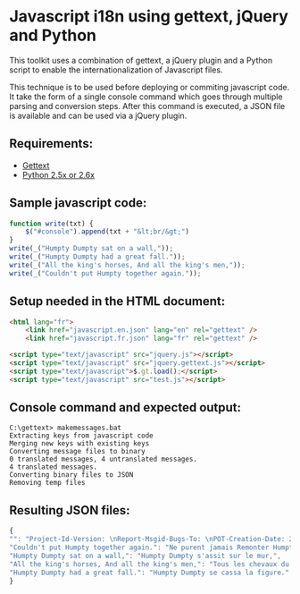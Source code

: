 Javascript i18n using gettext, jQuery and Python
================================================

This toolkit uses a combination of gettext, a jQuery plugin and a Python script
to enable the internationalization of Javascript files.

This technique is to be used before deploying or commiting javascript code.
It take the form of a single console command which goes through multiple
parsing and conversion steps. After this command is executed, a JSON file is
available and can be used via a jQuery plugin.


Requirements:
-------------

- [Gettext][]
- [Python 2.5x or 2.6x][Python]


[Gettext]: http://www.gnu.org/software/gettext/
[Python]: http://www.python.org/


Sample javascript code:
-----------------------

```javascript
function write(txt) {
    $("#console").append(txt + "&lt;br/&gt;")
}
write(_("Humpty Dumpty sat on a wall,"));
write(_("Humpty Dumpty had a great fall."));
write(_("All the king's horses, And all the king's men,"));
write(_("Couldn't put Humpty together again."));
```


Setup needed in the HTML document:
----------------------------------

```html
<html lang="fr">
    <link href="javascript.en.json" lang="en" rel="gettext" />
    <link href="javascript.fr.json" lang="fr" rel="gettext" />
```

```html
<script type="text/javascript" src="jquery.js"></script>
<script type="text/javascript" src="jquery.gettext.js"></script>
<script type="text/javascript">$.gt.load();</script>
<script type="text/javascript" src="test.js"></script>
```


Console command and expected output:
------------------------------------

```
C:\gettext> makemessages.bat
Extracting keys from javascript code
Merging new keys with existing keys
Converting message files to binary
0 translated messages, 4 untranslated messages.
4 translated messages.
Converting binary files to JSON
Removing temp files
```


Resulting JSON files:
---------------------

```javascript
{
"": "Project-Id-Version: \nReport-Msgid-Bugs-To: \nPOT-Creation-Date: 2009-01-29 14:30-0500\nPO-Revision-Date: 2009-01-30 11:05-0500\nLast-Translator: John Doe <john.doe@shopmedia.com>\nLanguage-Team: fr <LL@li.org>\nMIME-Version: 1.0\nContent-Type: text/plain; charset=utf-8\nContent-Transfer-Encoding: 8bit\n", 
"Couldn't put Humpty together again.": "Ne purent jamais Remonter Humpty.", 
"Humpty Dumpty sat on a wall,": "Humpty Dumpty s'assit sur le mur,", 
"All the king's horses, And all the king's men,": "Tous les chevaux du roi, Et tous les soldats du roi", 
"Humpty Dumpty had a great fall.": "Humpty Dumpty se cassa la figure."
}
```